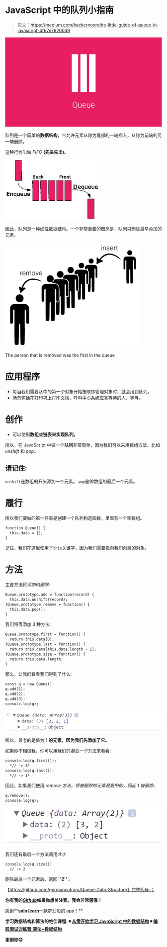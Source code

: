 # JavaScript 中的队列小指南

> 原文：<https://medium.com/hackernoon/the-little-guide-of-queue-in-javascript-4f67e79260d9>

![](img/ec06a6ee4894a5ba189a725890e64f6c.png)

队列是一个简单的**数据结构**，它允许元素从称为尾部的一端插入，从称为前端的另一端删除。

这种行为叫做 *FIFO* **(先进先出)**。

![](img/991b67a431d9a1cdc7b2434cd53189e0.png)

因此，队列是一种线性数据结构。一个非常重要的概念是，队列只删除最早添加的元素。

![](img/3bc73f4b38b9b49b719ef01601936473.png)

The person that is removed was the first in the queue

# 应用程序

*   每当我们需要从中的第一个对象开始按顺序管理对象时，就会用到队列。
*   场景包括在打印机上打印文档，呼叫中心系统应答等待的人，等等。

# **创作**

*   可以使用**数组**或**链表来实现队列。**

所以，在 JavaScript 中做一个**队列**非常简单，因为我们可以采用数组方法，比如 *unshift* 和 *pop。*

## 请记住:

`unshift`在数组的开头添加一个元素。
`pop`删除数组的最后一个元素。

# 履行

所以我们要做的第一件事是创建一个队列构造函数，里面有一个空数组。

```
function Queue() {
  this.data = [];
}
```

记住，我们在这里使用了`this`关键字，因为我们需要指向我们创建的对象。

# **方法**

主要方法将*添加*和*删除:*

```
Queue.prototype.add = function(record) {
  this.data.unshift(record);
}Queue.prototype.remove = function() {
  this.data.pop();
}
```

我们将再添加 3 种方法:

```
Queue.prototype.first = function() {
  return this.data[0];
}Queue.prototype.last = function() {
  return this.data[this.data.length - 1];
}Queue.prototype.size = function() {
  return this.data.length;
}
```

那么，让我们看看我们得到了什么:

```
const q = new Queue():
q.add(1);
q.add(2);
q.add(3);
console.log(q);
```

![](img/d8ea809b4a444913fa022eb37b08d2a9.png)

所以，最老的是值为 **1 的元素，因为我们先添加了它。**

如果你不相信我，你可以用我们的*最后一个*方法来看看:

```
console.log(q.first());
  *// -> 3*
console.log(q.last());
  *// -> 1*
```

因此，如果我们使用 *remove 方法，将被删除的元素是最旧的，因此 1 被删除。*

```
q.remove();
console.log(q);
```

![](img/acf24ad63a4980a785ea0cabcceaca42.png)

我们还有最后一个方法调用*大小*

```
console.log(q.size())
  // -> 2
```

删除最后一个元素后，返回' **'2''** 。

【https://github.com/germancutraro/Queue-Data-Structure】完整代号:；

**你有我的**[***Github***](https://github.com/germancutraro)**如果你想关注我，我会非常感激！**

感谢**[**solo learn**](https://www.sololearn.com/)一款梦幻般的 app！**

****学习数据结构和算法的绝佳课程:**
◾ [从零开始学习 JavaScript 中的数据结构](https://www.udemy.com/learning-data-structures-in-javascript-from-scratch/)
◾ [编码面试训练营:算法+数据结构](https://www.udemy.com/coding-interview-bootcamp-algorithms-and-data-structure/)**

**谢谢你😊**